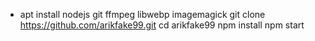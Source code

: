 -  apt install nodejs git ffmpeg libwebp imagemagick
git clone https://github.com/arikfake99.git
cd arikfake99
npm install
npm start
